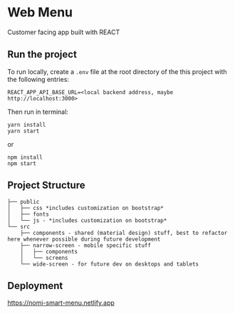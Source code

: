 # Web Menu
Customer facing app built with REACT

## Run the project
To run locally, create a `.env` file at the root directory of the this project with the following entries:
```
REACT_APP_API_BASE_URL=<local backend address, maybe http://localhost:3000>
```

Then run in terminal:
```
yarn install
yarn start
```
or
```
npm install
npm start
```

## Project Structure
```
├── public
│   ├── css *includes customization on bootstrap*
│   ├── fonts
│   └── js - *includes customization on bootstrap*
└── src
    ├── components - shared (material design) stuff, best to refactor here whenever possible during future development
    ├── narrow-screen - mobile specific stuff
    │   ├── components
    │   └── screens
    └── wide-screen - for future dev on desktops and tablets
```

## Deployment
https://nomi-smart-menu.netlify.app
